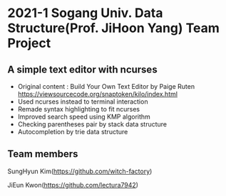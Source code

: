 # 2021-1 Sogang Univ. Data Structure(Prof. JiHoon Yang) Team Project

## A simple text editor with ncurses

- Original content : Build Your Own Text Editor by Paige Ruten  https://viewsourcecode.org/snaptoken/kilo/index.html
- Used ncurses instead to terminal interaction
- Remade syntax highlighting to fit ncurses
- Improved search speed using KMP algorithm
- Checking parentheses pair by stack data structure
- Autocompletion by trie data structure

## Team members

SungHyun Kim(https://github.com/witch-factory)

JiEun Kwon(https://github.com/lectura7942)

